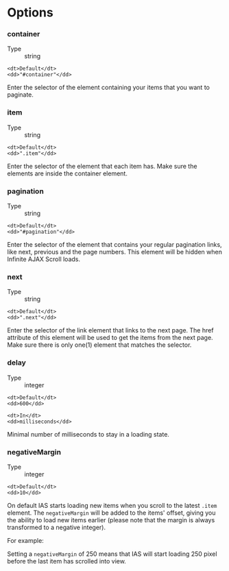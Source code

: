 Options
=======

### container

<dl>
    <dt>Type</dt>
    <dd>string</dd>

    <dt>Default</dt>
    <dd>"#container"</dd>
</dl>

Enter the selector of the element containing your items that you want to paginate.

### item

<dl>
    <dt>Type</dt>
    <dd>string</dd>

    <dt>Default</dt>
    <dd>".item"</dd>
</dl>

Enter the selector of the element that each item has. Make sure the elements are inside the container element.

### pagination

<dl>
    <dt>Type</dt>
    <dd>string</dd>

    <dt>Default</dt>
    <dd>"#pagination"</dd>
</dl>

Enter the selector of the element that contains your regular pagination links, like next, previous and the page numbers. This element will be hidden when Infinite AJAX Scroll loads.

### next

<dl>
    <dt>Type</dt>
    <dd>string</dd>

    <dt>Default</dt>
    <dd>".next"</dd>
</dl>

Enter the selector of the link element that links to the next page. The href attribute of this element will be used to get the items from the next page. Make sure there is only one(1) element that matches the selector.

### delay

<dl>
    <dt>Type</dt>
    <dd>integer</dd>

    <dt>Default</dt>
    <dd>600</dd>

    <dt>In</dt>
    <dd>milliseconds</dd>
</dl>

Minimal number of milliseconds to stay in a loading state.

### negativeMargin

<dl>
    <dt>Type</dt>
    <dd>integer</dd>

    <dt>Default</dt>
    <dd>10</dd>
</dl>

On default IAS starts loading new items when you scroll to the latest `.item` element. The `negativeMargin` will be added to the items' offset, giving you the ability to load new items earlier (please note that the margin is always transformed to a negative integer).

For example:

Setting a `negativeMargin` of 250 means that IAS will start loading 250 pixel before the last item has scrolled into view.

